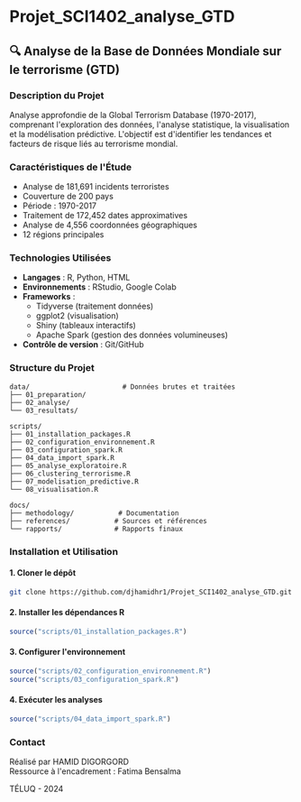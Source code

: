 # Projet_SCI1402_analyse_GTD

## 🔍 Analyse de la Base de Données Mondiale sur le terrorisme (GTD)

### Description du Projet
Analyse approfondie de la Global Terrorism Database (1970-2017), comprenant l'exploration des données, l'analyse statistique, la visualisation et la modélisation prédictive. L'objectif est d'identifier les tendances et facteurs de risque liés au terrorisme mondial.

### Caractéristiques de l'Étude
* Analyse de 181,691 incidents terroristes
* Couverture de 200 pays
* Période : 1970-2017
* Traitement de 172,452 dates approximatives
* Analyse de 4,556 coordonnées géographiques
* 12 régions principales

### Technologies Utilisées
* **Langages** : R, Python, HTML
* **Environnements** : RStudio, Google Colab
* **Frameworks** :
  * Tidyverse (traitement données)
  * ggplot2 (visualisation)
  * Shiny (tableaux interactifs)
  * Apache Spark (gestion des données volumineuses)
* **Contrôle de version** : Git/GitHub

### Structure du Projet
```
data/                       # Données brutes et traitées
├── 01_preparation/        
├── 02_analyse/           
└── 03_resultats/         

scripts/
├── 01_installation_packages.R
├── 02_configuration_environnement.R
├── 03_configuration_spark.R
├── 04_data_import_spark.R
├── 05_analyse_exploratoire.R
├── 06_clustering_terrorisme.R
├── 07_modelisation_predictive.R
└── 08_visualisation.R

docs/
├── methodology/           # Documentation
├── references/           # Sources et références
└── rapports/             # Rapports finaux
```

### Installation et Utilisation

#### 1. Cloner le dépôt
```bash
git clone https://github.com/djhamidhr1/Projet_SCI1402_analyse_GTD.git
```

#### 2. Installer les dépendances R
```R
source("scripts/01_installation_packages.R")
```

#### 3. Configurer l'environnement
```R
source("scripts/02_configuration_environnement.R")
source("scripts/03_configuration_spark.R")
```

#### 4. Exécuter les analyses
```R
source("scripts/04_data_import_spark.R")
```

### Contact
Réalisé par HAMID DIGORGORD  
Ressource à l'encadrement : Fatima Bensalma

TÉLUQ - 2024


